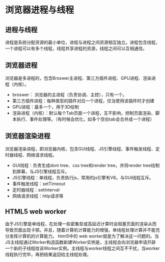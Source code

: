 # 浏览器进程与线程

## 进程与线程
进程是系统分配资源的最小单位，进程与进程之间资源相互独立。进程包含线程，一个进程可以有多个线程，线程共享进程的资源，线程之间可以互相通信。

## 浏览器进程
浏览器是多进程的，包含Broswer主进程、第三方插件进程、GPU进程、渲染进程（内核）。
- broswer： 浏览器的主进程（负责协调、主控），只有一个。
- 第三方插件进程：每种类型的插件对应一个进程，仅当使用该插件时才创建
- GPU进程：最多一个，用于3D绘制
- 渲染进程（内核）：默认每个Tab页面一个进程，互不影响，控制页面渲染、脚本执行、事件处理等。（有时候会优化，如多个空白tab会合并成一个进程）

## 浏览器渲染进程
浏览器渲染进程，即浏览器内核，包含GUI线程、JS引擎线程、事件触发线程、定时器线程、网络请求线程。
- GUI线程：负责生成dom tree、css tree和render tree，并将render tree绘制到屏幕，与JS引擎线程互斥。
- JS引擎线程：单线程，负责执行js，常用的js引擎有V8。与GUI线程互斥。
- 事件触发线程：setTimeout
- 定时器线程：setInterval
- 网络请求线程：http请求等

## HTML5 web worker
由于JS引擎是单线程，在处理一些密集型或高延迟计算时会阻塞页面的渲染从而导致页面出现卡顿。并且，随着计算机计算能力的增强，单线程处理计算并不能充分发挥计算机的计算能力。
html5中的 web worker就是为了解决这一问题的。当JS主线程通过Worker构造函数新建Worker实例是，主线程会向浏览器申请开辟一个新的子线程给该Worker实例。主线程与worker线程之间互不干扰，当worker线程执行完毕，再把结果返回给主线程处理。